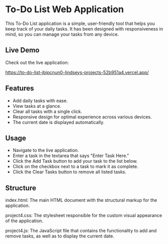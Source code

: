 # To-Do List Web Application

This To-Do List application is a simple, user-friendly tool that helps you keep track of your daily tasks. It has been designed with responsiveness in mind, so you can manage your tasks from any device.

## Live Demo

Check out the live application:

https://to-do-list-jbipcnun0-lindseys-projects-52b951a4.vercel.app/

## Features

- Add daily tasks with ease.
- View tasks at a glance.
- Clear all tasks with a single click.
- Responsive design for optimal experience across various devices.
- The current date is displayed automatically.

## Usage
- Navigate to the live application.
- Enter a task in the textarea that says "Enter Task Here."
- Click the Add Task button to add your task to the list below.
- Click on the checkbox next to a task to mark it as complete.
- Click the Clear Tasks button to remove all listed tasks.
  
## Structure
index.html: The main HTML document with the structural markup for the application.

project4.css: The stylesheet responsible for the custom visual appearance of the application.

project4.js: The JavaScript file that contains the functionality to add and remove tasks, as well as to display the current date.
